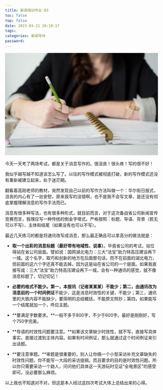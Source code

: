 ```yaml
---
title: 新闻培训作业-03
toc: false
top: false
date: 2023-03-21 20:10:17
tags:
categories: 新闻写作
password:
---
```


![](./../images/%E6%96%B0%E9%97%BB%E5%9F%B9%E8%AE%AD%E4%BD%9C%E4%B8%9A-03/iso-republic-notebook-write-desk-hands-1100x733.jpg)

今天一天考了两场考试，都是关于消息写作的。很沮丧！很头疼！写的很不好！

我似乎越写越不知道该怎么写了。以往的写作模式被彻底打破，新的写作模式还没有重新被建立起来，处于迷茫期。

翻看着高刚老师的教材，突然发现自己以前的写作方法叫做一个：华尔街日报式，沮丧的内心有了一丝安慰，原来我写的没错啊，也不是我不会写文章，是还没有彻底掌握理解消息的写作手法而已。

消息有很多种写法，也有很多种形式，就目前而言，对于这次备战省公司新闻宣传竞赛而言，我理应写一种传统的倒金字塔式。严格按照：标题、导语、背景（若无可以不写）、主体和结尾（如果没有也可以不写）。

最近几天练习的都是将通讯改写成消息，那么最正确且可以拿高分的做法就是：

- **取一个出彩的消息标题（最好带有地域性、说事）**。毕竟省公司的考试，站位得站在省公司层面。譬如说：国网湖北电力：三大“法宝”助力特高压建设再下一城。这个名字，取巧和创新的地方在后面那句话，而不在前面的湖北电力，但前面的这六个字还真不能去掉。因为这是站在省公司的一个层面。如果我直接写成：三大“法宝”助力特高压建设再下一城，会有一种通讯的感觉，就不像消息标题了，切记切记！

- **必要的格式不能少。**第一，**本报讯（记者某某某）不能少**；第二，由通讯改为消息前的一个**时间例证**不能少，这是消息时效性的关键，不能少；第三，通讯里的大致内容不能缺少，要简明的总结概括，不能原文照抄；第四，如果能写一个结尾就加一个，呼应主题。
- **要满足字数要求。**一般不多于800字，不少于600字。最好是刚刚好，写个750字完美。
- **导语的时效性问题要注意。**如果该文章缺少时效性，就不写，直接写具体事实。直接过渡到主体内容。如果有时间例证，那么就通过这个时间例证来引出话题。
- **要注意审题。**审题是很重要的，别人让你搞一个小型采访补充文章缺失的时效性问题，你不能写一大段的采访提纲。而且要求的目的是时效性问题。所以你只需要采访一个路人，问问他们具体这一天游玩时见证“全电景区”的感受即可。没必要那么麻烦。

以上我也不知道对不对，但这是本人经过这四次考试大体上总结出来的心得。
